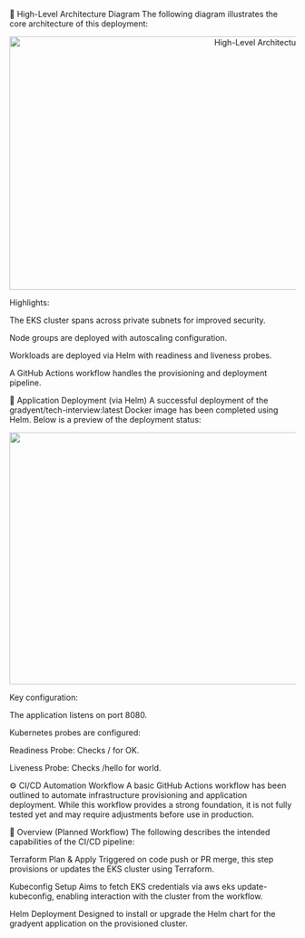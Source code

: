🧭 High-Level Architecture Diagram
The following diagram illustrates the core architecture of this deployment:

<p align="center"> <img width="863" height="446" alt="High-Level Architecture" src="https://github.com/user-attachments/assets/ed876386-eaf0-46fc-8909-7dfd860aab24" /> </p>
Highlights:

The EKS cluster spans across private subnets for improved security.

Node groups are deployed with autoscaling configuration.

Workloads are deployed via Helm with readiness and liveness probes.

A GitHub Actions workflow handles the provisioning and deployment pipeline.

🚀 Application Deployment (via Helm)
A successful deployment of the gradyent/tech-interview:latest Docker image has been completed using Helm. Below is a preview of the deployment status:

<p align="center"> <img width="1189" height="444" alt="Helm Deployment" src="https://github.com/user-attachments/assets/b0e01517-6ffd-411c-a644-ef22741f3530" /> </p>
Key configuration:

The application listens on port 8080.

Kubernetes probes are configured:

Readiness Probe: Checks / for OK.

Liveness Probe: Checks /hello for world.

⚙️ CI/CD Automation Workflow
A basic GitHub Actions workflow has been outlined to automate infrastructure provisioning and application deployment. While this workflow provides a strong foundation, it is not fully tested yet and may require adjustments before use in production.

🔧 Overview (Planned Workflow)
The following describes the intended capabilities of the CI/CD pipeline:

Terraform Plan & Apply
Triggered on code push or PR merge, this step provisions or updates the EKS cluster using Terraform.

Kubeconfig Setup
Aims to fetch EKS credentials via aws eks update-kubeconfig, enabling interaction with the cluster from the workflow.

Helm Deployment
Designed to install or upgrade the Helm chart for the gradyent application on the provisioned cluster.